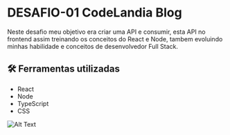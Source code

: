 # DESAFIO-01 CodeLandia Blog

Neste desafio meu objetivo era criar uma API e consumir, esta API no frontend assim treinando os conceitos do React e Node, tambem evoluindo minhas habilidade e conceitos de desenvolvedor Full Stack.

## 🛠️ Ferramentas utilizadas

 - React
 - Node
 - TypeScript
 - CSS

![Alt Text](https://github.com/JuanBarcelos/Desafio01-Iuri-Silva/blob/main/React%20App.gif)

